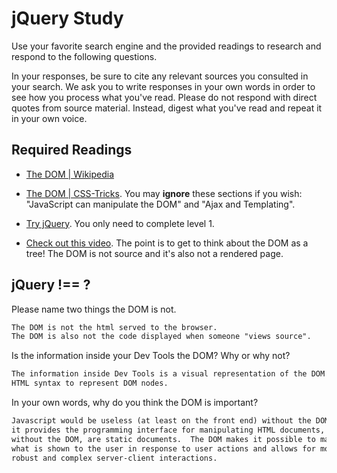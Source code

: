 # jQuery Study

Use your favorite search engine and the provided readings to research and
respond to the following questions.

In your responses, be sure to cite any relevant sources you consulted in your
search. We ask you to write responses in your own words in order to see how you
process what you've read. Please do not respond with direct quotes from source
material. Instead, digest what you've read and repeat it in your own voice.

## Required Readings

-   [The DOM | Wikipedia](https://en.wikipedia.org/wiki/Document_Object_Model)

-   [The DOM | CSS-Tricks](https://css-tricks.com/dom/). You may **ignore**
    these sections if you wish: "JavaScript can manipulate the DOM" and "Ajax
    and Templating".

-   [Try jQuery](http://try.jquery.com/). You only need to complete level 1.

-   [Check out this video](https://www.youtube.com/watch?v=n1cKlKM3jYI). The
point is to get to think about the DOM as a tree! The DOM is not source and
it's also not a rendered page.

## jQuery !== ?

Please name two things the DOM is not.

```md
The DOM is not the html served to the browser.
The DOM is also not the code displayed when someone "views source".
```

Is the information inside your Dev Tools the DOM? Why or why not?

```md
The information inside Dev Tools is a visual representation of the DOM (which, as far as I understand it, is a data structure created by the browser) that uses
HTML syntax to represent DOM nodes.
```

In your own words, why do you think the DOM is important?

```md
Javascript would be useless (at least on the front end) without the DOM because
it provides the programming interface for manipulating HTML documents, which,
without the DOM, are static documents.  The DOM makes it possible to manipulate
what is shown to the user in response to user actions and allows for more
robust and complex server-client interactions.
```
